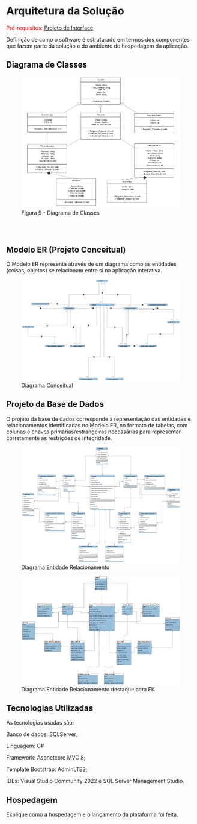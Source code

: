# Arquitetura da Solução

<span style="color:red">Pré-requisitos: <a href="3-Projeto de Interface.md"> Projeto de Interface</a></span>

Definição de como o software é estruturado em termos dos componentes que fazem parte da solução e do ambiente de hospedagem da aplicação.


## Diagrama de Classes

<figure> 
  <img src="https://github.com/ICEI-PUC-Minas-PMV-ADS/pmv-ads-2024-1-e2-proj-int-t8-pmv-ads-2024-1-e2-vitalnutri/blob/main/docs/img/Diagrama%20de%20Classes.PNG">
  <figcaption> Figura 9 - Diagrama de Classes </figcaption>
</figure>

<br>
<br>

## Modelo ER (Projeto Conceitual)

O Modelo ER representa através de um diagrama como as entidades (coisas, objetos) se relacionam entre si na aplicação interativa.

<figure> 
  <img src="https://github.com/ICEI-PUC-Minas-PMV-ADS/pmv-ads-2024-1-e2-proj-int-t8-pmv-ads-2024-1-e2-vitalnutri/blob/main/docs/img/vital_nutri_der_conceitual.png">
  <figcaption> Diagrama Conceitual</figcaption>
</figure>

## Projeto da Base de Dados

O projeto da base de dados corresponde à representação das entidades e relacionamentos identificadas no Modelo ER, no formato de tabelas, com colunas e chaves primárias/estrangeiras necessárias para representar corretamente as restrições de integridade.
 
<figure> 
  <img src="https://github.com/ICEI-PUC-Minas-PMV-ADS/pmv-ads-2024-1-e2-proj-int-t8-pmv-ads-2024-1-e2-vitalnutri/blob/main/docs/img/vital_nutri_der.png">
  <figcaption> Diagrama Entidade Relacionamento </figcaption>
</figure>

<figure> 
  <img src="https://github.com/ICEI-PUC-Minas-PMV-ADS/pmv-ads-2024-1-e2-proj-int-t8-pmv-ads-2024-1-e2-vitalnutri/blob/main/docs/img/vital_nutri_der_fk.png">
  <figcaption> Diagrama Entidade Relacionamento destaque para FK</figcaption>
</figure>

## Tecnologias Utilizadas

As tecnologias usadas são:

Banco de dados: SQLServer;

Linguagem: C#

Framework: Aspnetcore MVC 8;

Template Bootstrap: AdminLTE3;

IDEs: Visual Studio Community 2022 e SQL Server Management Studio.

## Hospedagem

Explique como a hospedagem e o lançamento da plataforma foi feita.


